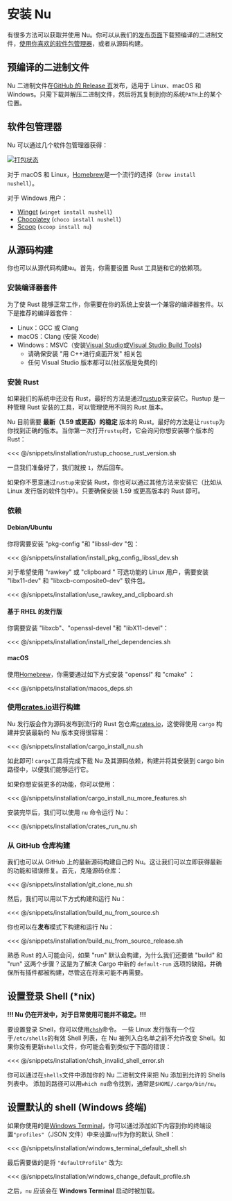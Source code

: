 # 安装 Nu

有很多方法可以获取并使用 Nu。你可以从我们的[发布页面](https://github.com/nushell/nushell/releases)下载预编译的二进制文件，[使用你喜欢的软件包管理器](https://repology.org/project/nushell/versions)，或者从源码构建。

## 预编译的二进制文件

Nu 二进制文件在[GitHub 的 Release 页](https://github.com/nushell/nushell/releases)发布，适用于 Linux、macOS 和 Windows。只需下载并解压二进制文件，然后将其复制到你的系统`PATH`上的某个位置。

## 软件包管理器

Nu 可以通过几个软件包管理器获得：

[![打包状态](https://repology.org/badge/vertical-allrepos/nushell.svg)](https://repology.org/project/nushell/versions)

对于 macOS 和 Linux，[Homebrew](https://brew.sh/)是一个流行的选择（`brew install nushell`）。

对于 Windows 用户：

- [Winget](https://docs.microsoft.com/en-us/windows/package-manager/winget/) (`winget install nushell`)
- [Chocolatey](https://chocolatey.org/) (`choco install nushell`)
- [Scoop](https://scoop.sh/) (`scoop install nu`)

## 从源码构建

你也可以从源代码构建`Nu`。首先，你需要设置 Rust 工具链和它的依赖项。

### 安装编译器套件

为了使 Rust 能够正常工作，你需要在你的系统上安装一个兼容的编译器套件。以下是推荐的编译器套件：

- Linux：GCC 或 Clang
- macOS：Clang (安装 Xcode)
- Windows：MSVC（安装[Visual Studio](https://visualstudio.microsoft.com/vs/community/)或[Visual Studio Build Tools](https://visualstudio.microsoft.com/downloads/#build-tools-for-visual-studio-2022))
  - 请确保安装 "用 C++进行桌面开发" 相关包
  - 任何 Visual Studio 版本都可以(社区版是免费的)

### 安装 Rust

如果我们的系统中还没有 Rust，最好的方法是通过[rustup](https://rustup.rs/)来安装它。Rustup 是一种管理 Rust 安装的工具，可以管理使用不同的 Rust 版本。

Nu 目前需要 **最新（1.59 或更高）的稳定** 版本的 Rust。最好的方法是让`rustup`为你找到正确的版本。当你第一次打开`rustup`时，它会询问你想安装哪个版本的 Rust：

<<< @/snippets/installation/rustup_choose_rust_version.sh

一旦我们准备好了，我们就按 `1`，然后回车。

如果你不愿意通过`rustup`来安装 Rust，你也可以通过其他方法来安装它（比如从 Linux 发行版的软件包中）。只要确保安装 1.59 或更高版本的 Rust 即可。

### 依赖

#### Debian/Ubuntu

你将需要安装 "pkg-config "和 "libssl-dev "包：

<<< @/snippets/installation/install_pkg_config_libssl_dev.sh

对于希望使用 "rawkey" 或 "clipboard " 可选功能的 Linux 用户，需要安装 "libx11-dev" 和 "libxcb-composite0-dev" 软件包。

<<< @/snippets/installation/use_rawkey_and_clipboard.sh

#### 基于 RHEL 的发行版

你需要安装 "libxcb"、"openssl-devel "和 "libX11-devel"：

<<< @/snippets/installation/install_rhel_dependencies.sh

#### macOS

使用[Homebrew](https://brew.sh/)，你需要通过如下方式安装 "openssl" 和 "cmake" ：

<<< @/snippets/installation/macos_deps.sh

### 使用[crates.io](https://crates.io)进行构建

Nu 发行版会作为源码发布到流行的 Rust 包仓库[crates.io](https://crates.io/)，这使得使用 `cargo` 构建并安装最新的 Nu 版本变得很容易：

<<< @/snippets/installation/cargo_install_nu.sh

如此即可! `cargo`工具将完成下载 Nu 及其源码依赖，构建并将其安装到 cargo bin 路径中，以便我们能够运行它。

如果你想安装更多的功能，你可以使用：

<<< @/snippets/installation/cargo_install_nu_more_features.sh

安装完毕后，我们可以使用 `nu` 命令运行 Nu：

<<< @/snippets/installation/crates_run_nu.sh

### 从 GitHub 仓库构建

我们也可以从 GitHub 上的最新源码构建自己的 Nu。这让我们可以立即获得最新的功能和错误修复。首先，克隆源码仓库：

<<< @/snippets/installation/git_clone_nu.sh

然后，我们可以用以下方式构建和运行 Nu：

<<< @/snippets/installation/build_nu_from_source.sh

你也可以在**发布**模式下构建和运行 Nu：

<<< @/snippets/installation/build_nu_from_source_release.sh

熟悉 Rust 的人可能会问，如果 "run" 默认会构建，为什么我们还要做 "build" 和 "run" 这两个步骤？这是为了解决 Cargo 中新的 `default-run` 选项的缺陷，并确保所有插件都被构建，尽管这在将来可能不再需要。

## 设置登录 Shell (\*nix)

**!!! Nu 仍在开发中，对于日常使用可能并不稳定。!!!**

要设置登录 Shell，你可以使用[`chsh`](https://linux.die.net/man/1/chsh)命令。
一些 Linux 发行版有一个位于`/etc/shells`的有效 Shell 列表，在 Nu 被列入白名单之前不允许改变 Shell。如果你没有更新`shells`文件，你可能会看到类似于下面的错误：

<<< @/snippets/installation/chsh_invalid_shell_error.sh

你可以通过在`shells`文件中添加你的 Nu 二进制文件来把 Nu 添加到允许的 Shells 列表中。
添加的路径可以用`which nu`命令找到，通常是`$HOME/.cargo/bin/nu`。

## 设置默认的 shell (Windows 终端)

如果你使用的是[Windows Terminal](https://github.com/microsoft/terminal)，你可以通过添加如下内容到你的终端设置`"profiles"`（JSON 文件）中来设置`nu`作为你的默认 Shell：

<<< @/snippets/installation/windows_terminal_default_shell.sh

最后需要做的是将 `"defaultProfile"` 改为:

<<< @/snippets/installation/windows_change_default_profile.sh

之后，`nu` 应该会在 **Windows Terminal** 启动时被加载。
